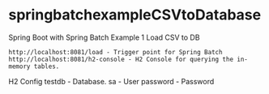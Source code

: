 # springbatchexampleCSVtoDatabase
Spring Boot with Spring Batch Example 1
Load CSV to DB

    http://localhost:8081/load - Trigger point for Spring Batch
    http://localhost:8081/h2-console - H2 Console for querying the in-memory tables.

H2 Config
testdb - Database.
sa - User
password - Password
